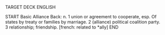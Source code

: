 TARGET DECK
ENGLISH

START
Basic
Alliance
Back: n. 1 union or agreement to cooperate, esp. Of states by treaty or families by marriage. 2 (alliance) political coalition party. 3 relationship; friendship. [french: related to *ally]
END
